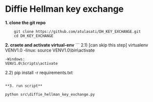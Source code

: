 #  Diffie Hellman key exchange

**1. clone the git repo**
```
    git clone https://github.com/atulasati/DH_KEY_EXCHANGE.git 
    cd DH_KEY_EXCHANGE
```

**2. craete and activate virtual-env** ```
  2.1) [can skip this step]
    virtualenv VENV1.0
    -linux:
    source VENV1.0\bin\activate
  
    -Windows:
    VENV1.0\Scripts\activate
    
  2.2)
    pip install -r requirements.txt
```

**3. run script**
```
    python src\diffie_hellman_key_exchange.py
``` 

